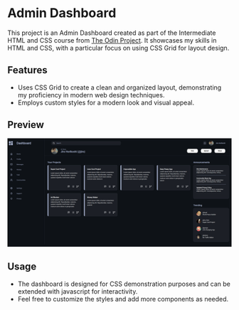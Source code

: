 # Admin Dashboard

This project is an Admin Dashboard created as part of the Intermediate HTML and CSS course from [The Odin Project](https://www.theodinproject.com/lessons/node-path-intermediate-html-and-css-admin-dashboard#project-solution). It showcases my skills in HTML and CSS, with a particular focus on using CSS Grid for layout design.

## Features

- Uses CSS Grid to create a clean and organized layout, demonstrating my proficiency in modern web design techniques.
- Employs custom styles for a modern look and visual appeal.

## Preview

![Dashboard Screenshot](./assets/images/admin-dashboard-screenshot.png)

## Usage

- The dashboard is designed for CSS demonstration purposes and can be extended with javascript for interactivity.
- Feel free to customize the styles and add more components as needed.
